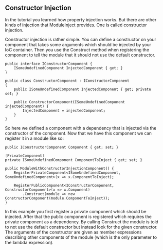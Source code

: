﻿Constructor Injection
---------------------

In the tutorial you learned how property injection works. But there are other kinds of injection that ModuleInject provides. One is called constructor injection.

Constructor injection is rather simple. You can define a constructor on your component that takes some arguments which should be injected by your IoC container. Then you use the Construct method when registering the component to tell the module that it should not use the default constructor.

    public interface IConstructorComponent {
        ISomeUndefinedComponent InjectedComponent { get; }
    }

    public class ConstructorComponent : IConstructorComponent
    {
        public ISomeUndefinedComponent InjectedComponent { get; private set; }

        public ConstructorComponent(ISomeUndefinedComponent injectedComponent) {
            InjectedComponent = injectedComponent;
        }
    }

So here we defined a component with a dependency that is injected via the constructor of the component. Now that we have this component we can register it in a module like so:

    public IConstructorComponent Component { get; set; }

    [PrivateComponent]
    private ISomeUndefinedComponent ComponentToInject { get; set; }

    public ModuleWithConstructorInjectionComponent() {
        RegisterPrivateComponent<ISomeUndefinedComponent, SomeUndefinedComponent>(x => x.ComponentToInject);

        RegisterPublicComponent<IConstructorComponent, ConstructorComponent>(x => x.Component)
            .Construct(module => new ConstructorComponent(module.ComponentToInject));
    }

In this example you first register a private component which should be injected. After that the public component is registered which requires the private component as a dependency. By calling Construct the module is told to not use the default constructor but instead look for the given constructor. The arguments of the constructor are given as member expressions describing other components of the module (which is the only parameter to the lambda expression).